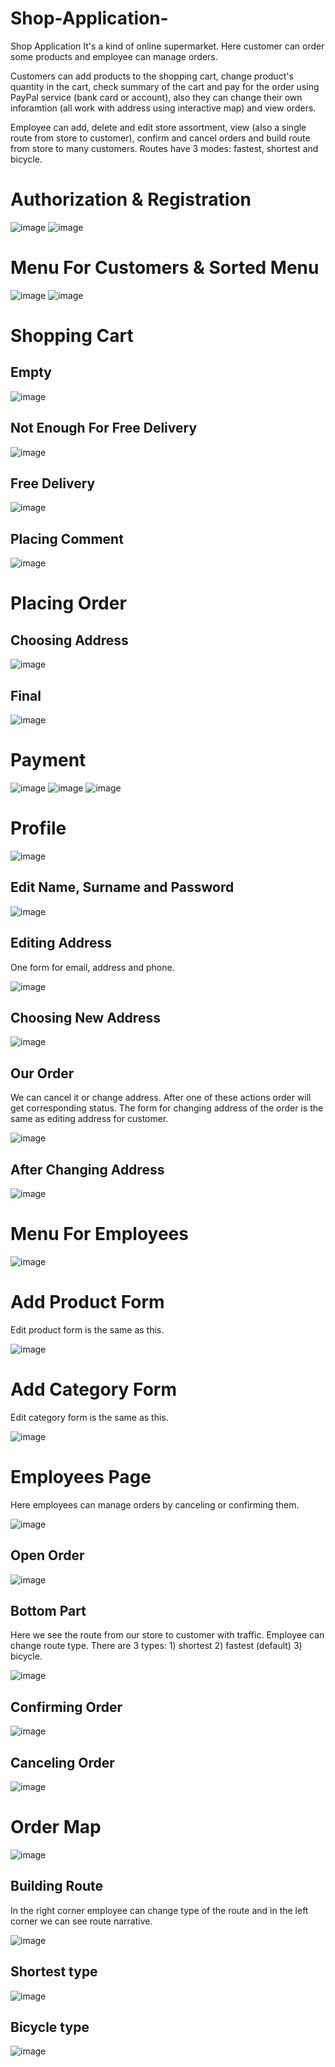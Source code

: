 # Shop-Application-
Shop Application It's a kind of online supermarket. 
Here customer can order some products and employee can manage orders.

Customers can add products to the shopping cart, change product's quantity in the cart, check summary of the cart and pay for the order using PayPal service (bank card or account), 
also they can change their own inforamtion (all work with address using interactive map) and view orders.

Employee can add, delete and edit store assortment, view (also a single route from store to customer), confirm and cancel orders and build route from store to many customers. 
Routes have 3 modes: fastest, shortest and bicycle.

# Authorization & Registration
![image](https://github.com/RomanMenzheres/Shop-Application-/assets/118287818/eb7a88e9-b741-4c44-a74a-0e5cbbcd3963)
![image](https://github.com/RomanMenzheres/Shop-Application-/assets/118287818/fc2fc4a7-5fb9-465f-b8e6-0912c8733062)

# Menu For Customers & Sorted Menu
![image](https://github.com/RomanMenzheres/Shop-Application-/assets/118287818/4cb76721-d2dd-4dd3-a3f4-100fd3920528)
![image](https://github.com/RomanMenzheres/Shop-Application-/assets/118287818/9740cf50-4d40-4990-bb0a-78a835b1d88a)

# Shopping Cart
## Empty
![image](https://github.com/RomanMenzheres/Shop-Application-/assets/118287818/9666cd48-498f-43d3-b0df-3ce181844ebf)
## Not Enough For Free Delivery
![image](https://github.com/RomanMenzheres/Shop-Application-/assets/118287818/8cae93a6-e76b-491b-a971-4db9e1323799)
## Free Delivery
![image](https://github.com/RomanMenzheres/Shop-Application-/assets/118287818/c65850c7-cbcc-4f80-9d51-0de51cdebdfc)
## Placing Comment
![image](https://github.com/RomanMenzheres/Shop-Application-/assets/118287818/31b05b62-718e-4baa-8e41-595e8fb6b651)

# Placing Order
## Choosing Address
![image](https://github.com/RomanMenzheres/Shop-Application-/assets/118287818/465bdd7e-9639-4e36-80e3-a75ae0c68c01)
## Final
![image](https://github.com/RomanMenzheres/Shop-Application-/assets/118287818/96ad54ef-e2dd-48a4-a322-7d402b2bfd47)

# Payment
![image](https://github.com/RomanMenzheres/Shop-Application-/assets/118287818/80c3785b-6218-468f-a278-e228589555c1)
![image](https://github.com/RomanMenzheres/Shop-Application-/assets/118287818/6695ddba-50d6-45a2-989e-e9b6583dc34f)
![image](https://github.com/RomanMenzheres/Shop-Application-/assets/118287818/e1a4be7c-f6bc-4dbd-b83b-8cffe019ed74)

# Profile
![image](https://github.com/RomanMenzheres/Shop-Application-/assets/118287818/41d03e5b-b6f2-48e7-886b-76cfd657177b)
## Edit Name, Surname and Password
![image](https://github.com/RomanMenzheres/Shop-Application-/assets/118287818/b83a31ff-e53c-4ee4-baa9-4c0ac66a6e3a)
## Editing Address
One form for email, address and phone.

![image](https://github.com/RomanMenzheres/Shop-Application-/assets/118287818/19493443-58ef-41ec-b310-0a067e421958)
## Choosing New Address
![image](https://github.com/RomanMenzheres/Shop-Application-/assets/118287818/472e574a-3d0e-4363-b277-49b8ba2d6165)
## Our Order
We can cancel it or change address. After one of these actions order will get corresponding status. 
The form for changing address of the order is the same as editing address for customer.

![image](https://github.com/RomanMenzheres/Shop-Application-/assets/118287818/25a3246b-0742-4c11-a805-5eb5fc5ff51b)
## After Changing Address
![image](https://github.com/RomanMenzheres/Shop-Application-/assets/118287818/6bee553d-84d4-4bf2-9d55-5af55d94f636)

# Menu For Employees
![image](https://github.com/RomanMenzheres/Shop-Application-/assets/118287818/b266ca52-773e-47c0-89c1-1f04803fc7e2)

# Add Product Form
Edit product form is the same as this.

![image](https://github.com/RomanMenzheres/Shop-Application-/assets/118287818/c9b240b9-e4f5-4039-9260-f3a2eddd16dc)

# Add Category Form
Edit category form is the same as this.

![image](https://github.com/RomanMenzheres/Shop-Application-/assets/118287818/ca6b10fa-6522-42b8-9010-71e4646cc12e)

# Employees Page
Here employees can manage orders by canceling or confirming them.

![image](https://github.com/RomanMenzheres/Shop-Application-/assets/118287818/78cd65d3-66ac-45fa-8ea0-159d769bc8b7)
## Open Order
![image](https://github.com/RomanMenzheres/Shop-Application-/assets/118287818/ecba8fc1-a643-4aa9-9aea-62d0201b4d19)
## Bottom Part
Here we see the route from our store to customer with traffic. Employee can change route type. There are 3 types: 1) shortest 2) fastest (default) 3) bicycle. 

![image](https://github.com/RomanMenzheres/Shop-Application-/assets/118287818/8d71fe1f-e54f-4821-9bbc-499031076f74)
## Confirming Order
![image](https://github.com/RomanMenzheres/Shop-Application-/assets/118287818/36fa2960-a3c4-4615-8694-f5a77b416542)
## Canceling Order
![image](https://github.com/RomanMenzheres/Shop-Application-/assets/118287818/cd319685-9691-464e-b06d-7eaa9b2b847e)

# Order Map
![image](https://github.com/RomanMenzheres/Shop-Application-/assets/118287818/36f12edf-e9e6-4f58-ae02-139f885ae39e)
## Building Route
In the right corner employee can change type of the route and in the left corner we can see route narrative.

![image](https://github.com/RomanMenzheres/Shop-Application-/assets/118287818/37d07f93-933b-4934-99ed-d990c72756b5)
## Shortest type
![image](https://github.com/RomanMenzheres/Shop-Application-/assets/118287818/c1d17c59-a95e-459d-b2cc-ade787e78d65)
## Bicycle type 
![image](https://github.com/RomanMenzheres/Shop-Application-/assets/118287818/2d1aba84-2051-42d9-8b63-2086482a0948)
